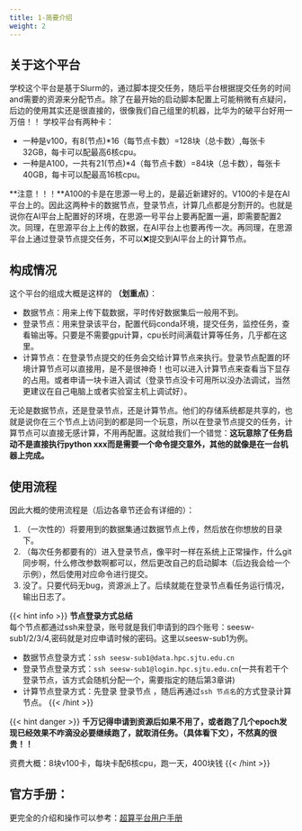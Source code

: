 ```yaml
---
title: 1-简要介绍
weight: 2
---
```


## 关于这个平台

学校这个平台是基于Slurm的，通过脚本提交任务，随后平台根据提交任务的时间and需要的资源来分配节点。除了在最开始的启动脚本配置上可能稍微有点疑问，后边的使用其实还是很直接的，很像我们自己组里的机器，比华为的破平台好用一万倍！！
学校平台有两种卡：
- 一种是v100，有8(节点)*16（每节点卡数）=128块（总卡数）,每张卡32GB，每卡可以配最高6核cpu。
- 一种是A100，一共有21(节点)*4（每节点卡数）=84块（总卡数），每张卡40GB，每卡可以配最高16核cpu。

**注意！！！**A100的卡是在思源一号上的，是最近新建好的。V100的卡是在AI平台上的。因此这两种卡的数据节点，登录节点，计算几点都是分割开的。也就是说你在AI平台上配置好的环境，在思源一号平台上要再配置一遍，即需要配置2次。同理，在思源平台上上传的数据，在AI平台上也要再传一次。再同理，在思源平台上通过登录节点提交任务，不可以❌提交到AI平台上的计算节点。

## 构成情况
这个平台的组成大概是这样的 **（划重点）**：
- 数据节点：用来上传下载数据，平时传好数据集后一般用不到。
- 登录节点：用来登录该平台，配置代码conda环境，提交任务，监控任务，查看输出等。只要是不需要gpu计算，cpu长时间满载计算等任务，几乎都在这里。
- 计算节点：在登录节点提交的任务会交给计算节点来执行。登录节点配置的环境计算节点可以直接用，是不是很神奇！也可以进入计算节点来查看当下显存的占用。或者申请一块卡进入调试（登录节点没卡可用所以没办法调试，当然更建议在自己电脑上或者实验室主机上调试好）。

无论是数据节点，还是登录节点，还是计算节点。他们的存储系统都是共享的，也就是说你在三个节点上访问到的都是同一个玩意，所以在登录节点提交的任务，计算节点可以直接无感计算，不用再配置。这就给我们一个错觉：**这玩意除了任务启动不是直接执行python xxx而是需要一个命令提交意外，其他的就像是在一台机器上完成。**

## 使用流程
因此大概的使用流程是（后边各章节还会有详细的）：
1. （一次性的）将要用到的数据集通过数据节点上传，然后放在你想放的目录下。
2. （每次任务都要有的）进入登录节点，像平时一样在系统上正常操作，什么git同步啊，什么修改参数啊都可以，然后更改自己的启动脚本（后边我会给一个示例），然后使用对应命令进行提交。
3. 没了。只要代码无bug，资源派上了。后续就能在登录节点看任务运行情况，输出日志了。

{{< hint info >}}
**节点登录方式总结**  
每个节点都通过ssh来登录，账号就是我们申请到的四个账号：seesw-sub1/2/3/4,密码就是对应申请时候的密码。这里以seesw-sub1为例。

- 数据节点登录方式：`ssh seesw-sub1@data.hpc.sjtu.edu.cn`
- 登录节点登录方式：`ssh seesw-sub1@login.hpc.sjtu.edu.cn`(一共有若干个登录节点，该方式会随机分配一个，需要指定的随后第3章讲)
- 计算节点登录方式：先登录 登录节点 ，随后再通过`ssh 节点名`的方式登录计算节点。
{{< /hint >}}


{{< hint danger >}}
**千万记得申请到资源后如果不用了，或者跑了几个epoch发现已经效果不咋滴没必要继续跑了，就取消任务。（具体看下文），不然真的很贵！！**

资费大概：8块v100卡，每块卡配6核cpu，跑一天，400块钱
{{< /hint >}}

## 官方手册：
更完全的介绍和操作可以参考：[超算平台用户手册](https://docs.hpc.sjtu.edu.cn/index.html)